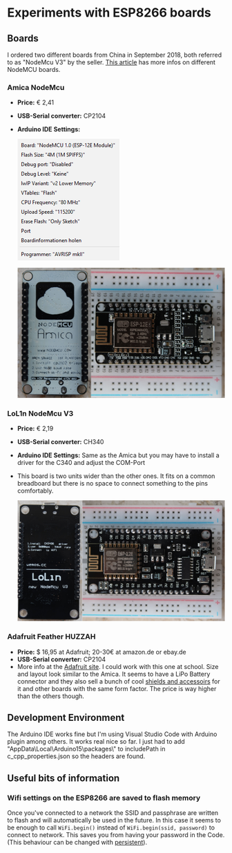# Experiments with ESP8266 boards

## Boards
I ordered two different boards from China in September 2018, both referred to as "NodeMcu V3" by the seller. [This article](https://frightanic.com/iot/comparison-of-esp8266-nodemcu-development-boards/#adafruit-sparkfun) has more infos on different NodeMCU boards.

### Amica NodeMcu
- __Price:__ € 2,41
- __USB-Serial converter:__ CP2104
- __Arduino IDE Settings:__

    ![](images/AmicaArduinoSettings.png)

    ![](images/Amica_NodeMcu.jpg)


### LoL1n NodeMcu V3
- __Price:__ € 2,19
- __USB-Serial converter:__ CH340
- __Arduino IDE Settings:__ Same as the Amica but you may have to install a driver for the C340 and adjust the COM-Port
- This board is two units wider than the other ones. It fits on a common breadboard but there is no space to connect something to the pins comfortably.

    ![](images/LoL1n_NodeMcuV3.jpg)


### Adafruit Feather HUZZAH
- __Price:__ $ 16,95 at Adafruit; 20-30€ at amazon.de or ebay.de
- __USB-Serial converter:__ CP2104
- More info at the [Adafruit site](https://www.adafruit.com/product/2821). I could work with this one at school. Size and layout look similar to the Amica. It seems to have a LiPo Battery connector and they also sell a bunch of cool [shields and accessoirs](https://www.adafruit.com/category/943) for it and other boards with the same form factor.
The price is way higher than the others though.


## Development Environment
The Arduino IDE works fine but I'm using Visual Studio Code with Arduino plugin among others. It works real nice so far. I just had to add "AppData\\Local\\Arduino15\\packages\\" to includePath in c_cpp_properties.json so the headers are found.


## Useful bits of information
### Wifi settings on the ESP8266 are saved to flash memory
Once you've connected to a network the SSID and passphrase are written to flash and will automatically be used in the future. In this case it seems to be enough to call `WiFi.begin()` instead of `WiFi.begin(ssid, password)` to connect to network. This saves you from having your password in the Code. (This behaviour can be changed with [persistent](https://arduino-esp8266.readthedocs.io/en/latest/esp8266wifi/generic-class.html#persistent)).